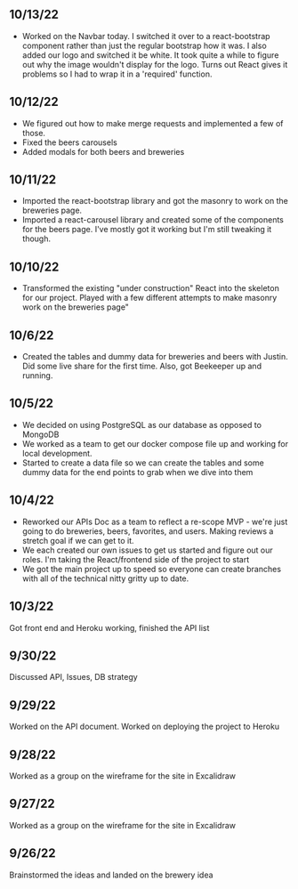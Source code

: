 ## 10/13/22
* Worked on the Navbar today. I switched it over to a react-bootstrap component rather than just the regular bootstrap how it was. I also added our logo and switched it be white. It took quite a while to figure out why the image wouldn't display for the logo. Turns out React gives it problems so I had to wrap it in a 'required' function.

## 10/12/22
* We figured out how to make merge requests and implemented a few of those.
* Fixed the beers carousels
* Added modals for both beers and breweries

## 10/11/22
* Imported the react-bootstrap library and got the masonry to work on the breweries page.
* Imported a react-carousel library and created some of the components for the beers page. I've mostly got it working but I'm still tweaking it though. 

## 10/10/22
* Transformed the existing "under construction" React into the skeleton for our project. Played with a few different attempts to make masonry work on the breweries page"

## 10/6/22
* Created the tables and dummy data for breweries and beers with Justin. Did some live share for the first time. Also, got Beekeeper up and running.

## 10/5/22
* We decided on using PostgreSQL as our database as opposed to MongoDB
* We worked as a team to get our docker compose file up and working for local development.
* Started to create a data file so we can create the tables and some dummy data for the end points to grab when we dive into them

## 10/4/22
* Reworked our APIs Doc as a team to reflect a re-scope MVP - we're just going to do breweries, beers, favorites, and users. Making reviews a stretch goal if we can get to it.
* We each created our own issues to get us started and figure out our roles. I'm taking the React/frontend side of the project to start
* We got the main project up to speed so everyone can create branches with all of the technical nitty gritty up to date.

## 10/3/22 
Got front end and Heroku working, finished the API list

## 9/30/22  
Discussed API, Issues, DB strategy

## 9/29/22
Worked on the API document. Worked on deploying the project to Heroku

## 9/28/22  
Worked as a group on the wireframe for the site in Excalidraw

## 9/27/22 
Worked as a group on the wireframe for the site in Excalidraw

## 9/26/22 
Brainstormed the ideas and landed on the brewery idea

